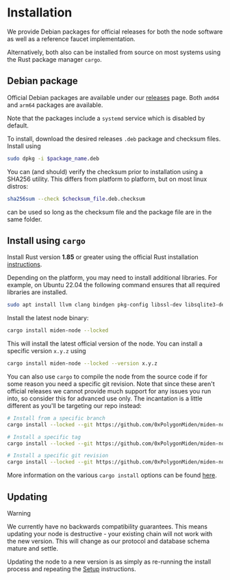 # Installation

We provide Debian packages for official releases for both the node software as well as a reference faucet
implementation.

Alternatively, both also can be installed from source on most systems using the Rust package manager `cargo`.

## Debian package

Official Debian packages are available under our [releases](https://github.com/0xPolygonMiden/miden-node/releases) page.
Both `amd64` and `arm64` packages are available.

Note that the packages include a `systemd` service which is disabled by default.

To install, download the desired releases `.deb` package and checksum files. Install using

```sh
sudo dpkg -i $package_name.deb
```

You can (and should) verify the checksum prior to installation using a SHA256 utility. This differs from platform to
platform, but on most linux distros:

```sh
sha256sum --check $checksum_file.deb.checksum
```

can be used so long as the checksum file and the package file are in the same folder.

## Install using `cargo`

Install Rust version **1.85** or greater using the official Rust installation
[instructions](https://www.rust-lang.org/tools/install).

Depending on the platform, you may need to install additional libraries. For example, on Ubuntu 22.04 the following
command ensures that all required libraries are installed.

```sh
sudo apt install llvm clang bindgen pkg-config libssl-dev libsqlite3-dev
```

Install the latest node binary:

```sh
cargo install miden-node --locked
```

This will install the latest official version of the node. You can install a specific version `x.y.z` using

```sh
cargo install miden-node --locked --version x.y.z
```

You can also use `cargo` to compile the node from the source code if for some reason you need a specific git revision.
Note that since these aren't official releases we cannot provide much support for any issues you run into, so consider
this for advanced use only. The incantation is a little different as you'll be targeting our repo instead:

```sh
# Install from a specific branch
cargo install --locked --git https://github.com/0xPolygonMiden/miden-node miden-node --branch <branch>

# Install a specific tag
cargo install --locked --git https://github.com/0xPolygonMiden/miden-node miden-node --tag <tag>

# Install a specific git revision
cargo install --locked --git https://github.com/0xPolygonMiden/miden-node miden-node --rev <git-sha>
```

More information on the various `cargo install` options can be found
[here](https://doc.rust-lang.org/cargo/commands/cargo-install.html#install-options).

## Updating

> [!WARNING]
> We currently have no backwards compatibility guarantees. This means updating your node is destructive - your
> existing chain will not work with the new version. This will change as our protocol and database schema mature and
> settle.

Updating the node to a new version is as simply as re-running the install process and repeating the [Setup](#setup)
instructions.
